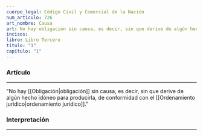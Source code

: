 ```yaml
---
cuerpo_legal: Código Civil y Comercial de la Nación
num_articulo: 726
art_nombre: Causa
art: No hay obligación sin causa, es decir, sin que derive de algún hecho idóneo para producirla, de conformidad con el ordenamiento jurídico.
incisos: 
libro: Libro Tercero
título: "1"
capítulo: "1"
---
```

### Artículo
---
"No hay [[Obligación|obligación]] sin causa, es decir, sin que derive de algún hecho idóneo para producirla, de conformidad con el [[Ordenamiento jurídico|ordenamiento jurídico]]."


### Interpretación
---
